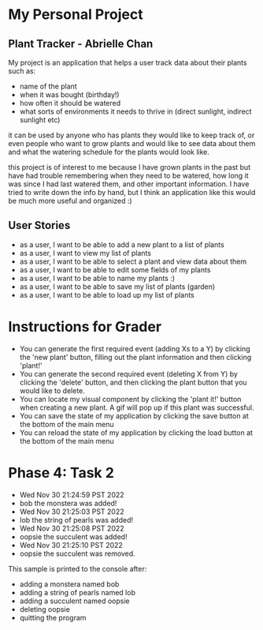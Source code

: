 # My Personal Project
## Plant Tracker - Abrielle Chan

My project is an application that helps a user track data about their plants such as:
- name of the plant
- when it was bought (birthday!)
- how often it should be watered
- what sorts of environments it needs to thrive in (direct sunlight, indirect sunlight etc)

it can be used by anyone who has plants they would like to keep track of, or even people who want to grow plants
and would like to see data about them and what the watering schedule for the plants would look like.

this project is of interest to me because I have grown plants in the past but have had trouble remembering
when they need to be watered, how long it was since I had last watered them, and other important information.
I have tried to write down the info by hand, but I think an application like this would be much more useful and organized :)


## User Stories
- as a user, I want to be able to add a new plant to a list of plants
- as a user, I want to view my list of plants
- as a user, I want to be able to select a plant and view data about them
- as a user, I want to be able to edit some fields of my plants
- as a user, I want to be able to name my plants :) 
- as a user, I want to be able to save my list of plants (garden)
- as a user, I want to be able to load up my list of plants

# Instructions for Grader

- You can generate the first required event (adding Xs to a Y) by clicking the 'new plant' button, filling out the plant information and then clicking 'plant!'
- You can generate the second required event (deleting X from Y) by clicking the 'delete' button, and then clicking the plant button that you would like to delete.
- You can locate my visual component by clicking the 'plant it!' button when creating a new plant. A gif will pop up if this plant was successful.
- You can save the state of my application by clicking the save button at the bottom of the main menu
- You can reload the state of my application by clicking the load button at the bottom of the main menu

# Phase 4: Task 2
- Wed Nov 30 21:24:59 PST 2022
- bob the monstera was added!
- Wed Nov 30 21:25:03 PST 2022
- lob the string of pearls was added!
- Wed Nov 30 21:25:08 PST 2022
- oopsie the succulent was added!
- Wed Nov 30 21:25:10 PST 2022
- oopsie the succulent was removed.

This sample is printed to the console after:
- adding a monstera named bob
- adding a string of pearls named lob
- adding a succulent named oopsie
- deleting oopsie
- quitting the program